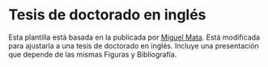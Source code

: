 # Tesis de doctorado en inglés

Esta plantilla está basada en la publicada por [Miguel Mata](http://logistica.fime.uanl.mx/miguel/recursos.html). Está modificada para ajustarla a una tesis de doctorado en inglés. Incluye una presentación que depende de las mismas Figuras y Bibliografía.